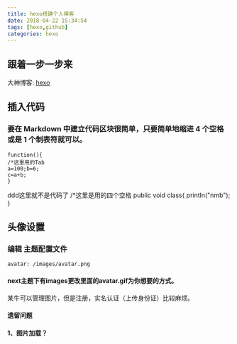 ```yaml
---
title: hexo搭建个人博客
date: 2018-04-22 15:34:54
tags: [hexo,github]
categories: hexo
---
```

## 跟着一步一步来
大神博客: [hexo](http://fanzhenyu.me/categories/Hexo/)

## 插入代码
### 要在 Markdown 中建立代码区块很简单，只要简单地缩进 4 个空格或是 1 个制表符就可以。
	function(){
	/*这里用的Tab
	a=100;b=6;
	c=a+b;
	}
ddd这里就不是代码了
    /*这里是用的四个空格
	public void class{
	  println("nmb");
	}

## 头像设置
### 编辑  主题配置文件
	avatar: /images/avatar.png
#### next主题下有images更改里面的avatar.gif为你想要的方式。
某牛可以管理图片，但是注册，实名认证（上传身份证）比较麻烦。

		

#### 遗留问题
#### 1、图片加载？
